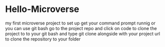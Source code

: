 # Hello-Microverse
my first microverse project 
to set up get your command prompt runnig or you can use git bash
go to the project repo and click on code to clone the project
to to your git bash and type git clone alongside with your project url to clone the repository to your folder


